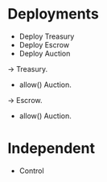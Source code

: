 # Deployments
- Deploy Treasury
- Deploy Escrow
- Deploy Auction

-> Treasury.
  - allow() Auction.

-> Escrow.
  - allow() Auction.


# Independent
- Control